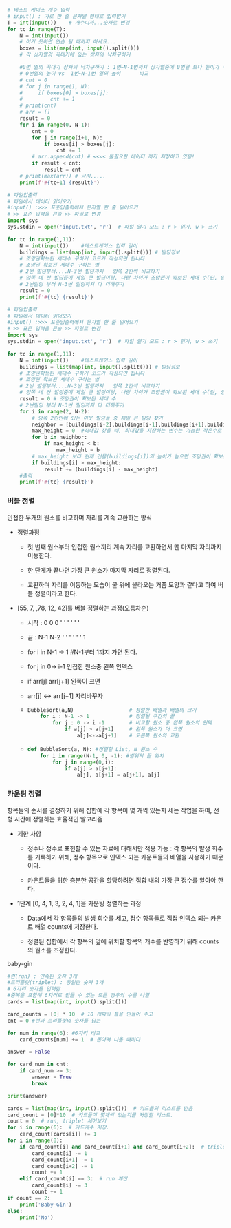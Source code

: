 ```python
# 테스트 케이스 개수 입력
# input() : 가로 한 줄 문자열 형태로 입력받기
T = int(input())    # 개수니까...숫자로 변경
for tc in range(T):
    N = int(input())
    # 이거 못하면 연습 될 때까지 하세요...
    boxes = list(map(int, input().split()))
    # 각 상자열의 꼭대기에 있는 상자의 낙차구하기

    #0번 열의 꼭대기 상자의 낙차구하기 : 1번~N-1번까지 상자열중에 0번열 보다 높이가 작은 개수
    # 0번열의 높이 vs  1번~N-1번 열의 높이      비교
    # cnt = 0
    # for j in range(1, N):
    #     if boxes[0] > boxes[j]:
    #         cnt += 1
    # print(cnt)
    # arr = []
    result = 0
    for i in range(0, N-1):
        cnt = 0
        for j in range(i+1, N):
            if boxes[i] > boxes[j]:
                cnt += 1
        # arr.append(cnt) # <<<< 불필요한 데이터 까지 저장하고 있음!
        if result < cnt:
            result = cnt
    # print(max(arr)) # 금지.....
    print(f'#{tc+1} {result}')
```

```python
# 파일입출력
# 파일에서 데이터 읽어오기
#input() :>>> 표준입출력에서 문자열 한 줄 읽어오기
# >> 표준 입력을 콘솔 >> 파일로 변경
import sys
sys.stdin = open('input.txt', 'r')  # 파일 열기 모드 : r > 읽기, w > 쓰기

for tc in range(1,11):
    N = int(input())    #테스트케이스 입력 길이
    buildings = list(map(int, input().split())) # 빌딩정보
    # 조망권확보된 세대수 구하기 코드가 작성되면 됩니다
    # 조망권 확보된 세대수 구하는 법
    # 2번 빌딩부터....N-3번 빌딩까지   양쪽 2칸씩 비교하기
    # 양쪽 네 칸 빌딩중에 제일 큰 빌딩이랑, 나랑 차이가 조망권이 확보된 세대 수(단, 양수일때만)
    # 2번빌딩 부터 N-3번 빌딩까지 다 더해주기
    result = 0
    print(f'#{tc} {result}')
```

```python
# 파일입출력
# 파일에서 데이터 읽어오기
#input() :>>> 표준입출력에서 문자열 한 줄 읽어오기
# >> 표준 입력을 콘솔 >> 파일로 변경
import sys
sys.stdin = open('input.txt', 'r')  # 파일 열기 모드 : r > 읽기, w > 쓰기

for tc in range(1,11):
    N = int(input())    #테스트케이스 입력 길이
    buildings = list(map(int, input().split())) # 빌딩정보
    # 조망권확보된 세대수 구하기 코드가 작성되면 됩니다
    # 조망권 확보된 세대수 구하는 법
    # 2번 빌딩부터....N-3번 빌딩까지   양쪽 2칸씩 비교하기
    # 양쪽 네 칸 빌딩중에 제일 큰 빌딩이랑, 나랑 차이가 조망권이 확보된 세대 수(단, 양수일때만)
    result = 0 # 조망권이 확보된 세대 수
    # 2번빌딩 부터 N-3번 빌딩까지 다 더해주기
    for i in range(2, N-2):
        # 양쪽 2칸안에 있는 이웃 빌딩들 중 제일 큰 빌딩 찾기
        neighbor = [buildings[i-2],buildings[i-1],buildings[i+1],buildings[i+2]]
        max_height = 0  #최대값 찾을 때, 최대값을 저장하는 변수는 가능한 작은수로 초기화
        for b in neighbor:
            if max_height < b:
                max_height = b
        # max_height 보다 현재 건물(buildings[i])의 높이가 높으면 조망권이 확보된 세대가 있음
        if buildings[i] > max_height:
            result += (buildings[i] - max_height)
    #출력
    print(f'#{tc} {result}')
```

### 버블 정렬

인접한 두개의 원소를 비교하며 자리를 계속 교환하는 방식

- 정렬과정
  
  * 첫 번째 원소부터 인접한 원소끼리 계속 자리를 교환하면서 맨 마지막 자리까지 이동한다.
  
  * 한 단계가 끝나면 가장 큰 원소가 마지막 자리로 정렬된다.
  
  * 교환하며 자리를 이동하는 모습이 물 위에 올라오는 거품 모양과 같다고 하여 버블 정렬이라고 한다.

- [55, 7, ,78, 12, 42]를 버블 정렬하는 과정(오름차순)
  
  * 시작 : 0  0 0 ' ' ' ' ' '
  
  *  끝 :  N-1 N-2 ' ' ' ' ' '  1
  
  * for i in N-1 -> 1   #N-1부터 1까지 가면 된다.
  
  * for j in 0-> i-1  인접한 원소중 왼쪽 인덱스
  
  * if arr[j] arr[j+1] 왼쪽이 크면
  
  * arr[j] <-> arr[j+1] 자리바꾸자
  
  * ```python
    Bubblesort(a,N)                  # 정렬한 배열과 배열의 크기
        for i : N-1 -> 1             # 정렬될 구간의 끝
            for j : 0 -> i -1        # 비교할 원소 중 왼쪽 원소의 인덱     
                if a[j] > a[j+1]     # 왼쪽 원소가 더 크면
                    a[j]<->a[j+1]    # 오른쪽 원소와 교환
    ```
  
  * ```python
    def BubbleSort(a, N): #정렬할 List, N 원소 수
        for i in range(N-1, 0, -1): #범위의 끝 위치
            for j in range(0,i):
                if a[j] > a[j+1]:
                    a[j], a[j+1] = a[j+1], a[j]
    ```



### 카운팅 정렬

항목들의 순서를 결정하기 위해 집합에 각 항목이 몇 개씩 있는지 세는 작업을 하여, 선형 시간에 정렬하는 효율적인 알고리즘

- 제한 사항
  
  * 정수나 정수로 표현할 수 있는 자료에 대해서만 적용 가능 : 각 항목의 발생 회수를 기록하기 위해, 정수 항목으로 인덱스 되는 카운트들의 배열을 사용하기 때문이다.
  
  * 카운트들을 위한 충분한 공간을 할당하려면 집합 내의 가장 큰 정수를 알아야 한다.

- 1단계 [0, 4, 1, 3, 2, 4, 1]을 카운팅 정렬하는 과정
  
  * Data에서 각 항목들의 발생 회수를 세고, 정수 항목들로 직접 인덱스 되는 카운트 배열 counts에 저장한다.
  
  * 정렬된 집합에서 각 항목의 앞에 위치할 항목의 개수를 반영하기 위해 counts의 원소를 조정한다.



baby-gin

```python
#런(run) : 연속된 숫자 3개
#트리플릿(triplet) : 동일한 숫자 3개
# 6자리 숫자를 입력함
#중복을 포함해 6자리로 만들 수 있는 모든 경우의 수를 나열
cards = list(map(int, input().split())) 

card_counts = [0] * 10  # 10 개짜리 틀을 만들어 주고
cnt = 0 #런과 트리플릿의 숫자를 담는

for num in range(6): #6자리 비교  
    card_counts[num] += 1  # 뽑아져 나올 때마다 

answer = False

for card_num in cnt:
    if card_num >= 3:
        answer = True
        break

print(answer)

cards = list(map(int, input().split()))  # 카드들의 리스트를 받음
card_count = [0]*10  # 카드들이 몇개씩 있는지를 저장할 리스트.
count = 0  # run, triplet 세어보기
for i in range(6):  # 카드개수 저장.
    card_count[cards[i]] += 1
for i in range(8): 
    if card_count[i] and card_count[i+1] and card_count[i+2]:  # triplet 계산
        card_count[i] -= 1
        card_count[i+1] -= 1
        card_count[i+2] -= 1
        count += 1
    elif card_count[i] == 3:  # run 계산
        card_count[i] -= 3
        count += 1
if count == 2:
    print('Baby-Gin')
else:
    print('No')



```
